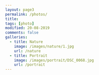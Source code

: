 ```yaml
---
layout: page3
permalink: /photos/
title:
tags: [photo]
modified: 20-08-2019
comments: false
galleries:
  - title: Nature
    image: /images/nature/1.jpg
    url: /nature
  - title: Portrait
    image: /images/portrait/DSC_0068.jpg
    url: /portrait
---
```

